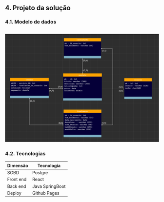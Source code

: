 ## 4. Projeto da solução

### 4.1. Modelo de dados

![Modelo de Dados](images/Modelo_de_dados.jpeg "Modelo de dados atual do projeto.")
---

### 4.2. Tecnologias

| **Dimensão**   | **Tecnologia**  |
| ---            | ---             |
| SGBD           | Postgre         |
| Front end      | React           |
| Back end       | Java SpringBoot |
| Deploy         | Github Pages    |

